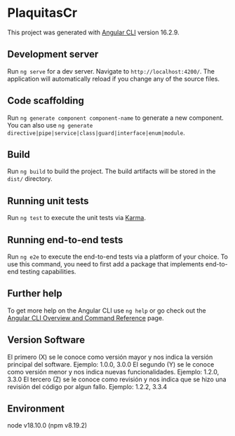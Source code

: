 # PlaquitasCr

This project was generated with [Angular CLI](https://github.com/angular/angular-cli) version 16.2.9.

## Development server

Run `ng serve` for a dev server. Navigate to `http://localhost:4200/`. The application will automatically reload if you change any of the source files.

## Code scaffolding

Run `ng generate component component-name` to generate a new component. You can also use `ng generate directive|pipe|service|class|guard|interface|enum|module`.

## Build

Run `ng build` to build the project. The build artifacts will be stored in the `dist/` directory.

## Running unit tests

Run `ng test` to execute the unit tests via [Karma](https://karma-runner.github.io).

## Running end-to-end tests

Run `ng e2e` to execute the end-to-end tests via a platform of your choice. To use this command, you need to first add a package that implements end-to-end testing capabilities.

## Further help

To get more help on the Angular CLI use `ng help` or go check out the [Angular CLI Overview and Command Reference](https://angular.io/cli) page.


## Version Software
El primero (X) se le conoce como versión mayor y nos indica la versión principal del software. Ejemplo: 1.0.0, 3.0.0
El segundo (Y) se le conoce como versión menor y nos indica nuevas funcionalidades. Ejemplo: 1.2.0, 3.3.0
El tercero (Z) se le conoce como revisión y nos indica que se hizo una revisión del código por algun fallo. Ejemplo: 1.2.2, 3.3.4

## Environment
node v18.10.0 (npm v8.19.2)